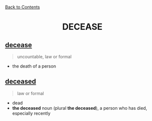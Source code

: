 ﻿[Back to Contents](../../../README.md)


<h1 style="text-align: center;">DECEASE</h1>


## [decease](https://www.oxfordlearnersdictionaries.com/definition/english/decease)
> uncountable, law or formal
- the death of a person


## [deceased](https://www.oxfordlearnersdictionaries.com/definition/english/deceased)
> law or formal
- dead
- **the deceased** noun (plural **the deceased**), a person who has died, especially recently
